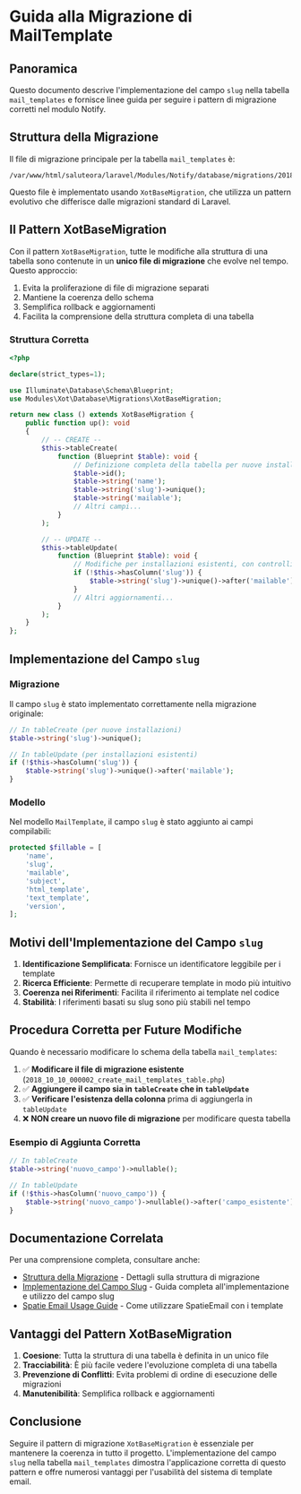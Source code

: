 # Guida alla Migrazione di MailTemplate

## Panoramica

Questo documento descrive l'implementazione del campo `slug` nella tabella `mail_templates` e fornisce linee guida per seguire i pattern di migrazione corretti nel modulo Notify.

## Struttura della Migrazione

Il file di migrazione principale per la tabella `mail_templates` è:
```
/var/www/html/saluteora/laravel/Modules/Notify/database/migrations/2018_10_10_000002_create_mail_templates_table.php
```

Questo file è implementato usando `XotBaseMigration`, che utilizza un pattern evolutivo che differisce dalle migrazioni standard di Laravel.

## Il Pattern XotBaseMigration

Con il pattern `XotBaseMigration`, tutte le modifiche alla struttura di una tabella sono contenute in un **unico file di migrazione** che evolve nel tempo. Questo approccio:

1. Evita la proliferazione di file di migrazione separati
2. Mantiene la coerenza dello schema
3. Semplifica rollback e aggiornamenti
4. Facilita la comprensione della struttura completa di una tabella

### Struttura Corretta

```php
<?php

declare(strict_types=1);

use Illuminate\Database\Schema\Blueprint;
use Modules\Xot\Database\Migrations\XotBaseMigration;

return new class () extends XotBaseMigration {
    public function up(): void
    {
        // -- CREATE --
        $this->tableCreate(
            function (Blueprint $table): void {
                // Definizione completa della tabella per nuove installazioni
                $table->id();
                $table->string('name');
                $table->string('slug')->unique();
                $table->string('mailable');
                // Altri campi...
            }
        );

        // -- UPDATE --
        $this->tableUpdate(
            function (Blueprint $table): void {
                // Modifiche per installazioni esistenti, con controlli
                if (!$this->hasColumn('slug')) {
                    $table->string('slug')->unique()->after('mailable');
                }
                // Altri aggiornamenti...
            }
        );
    }
};
```

## Implementazione del Campo `slug`

### Migrazione

Il campo `slug` è stato implementato correttamente nella migrazione originale:

```php
// In tableCreate (per nuove installazioni)
$table->string('slug')->unique();

// In tableUpdate (per installazioni esistenti)
if (!$this->hasColumn('slug')) {
    $table->string('slug')->unique()->after('mailable');
}
```

### Modello

Nel modello `MailTemplate`, il campo `slug` è stato aggiunto ai campi compilabili:

```php
protected $fillable = [
    'name',
    'slug',
    'mailable',
    'subject',
    'html_template',
    'text_template',
    'version',
];
```

## Motivi dell'Implementazione del Campo `slug`

1. **Identificazione Semplificata**: Fornisce un identificatore leggibile per i template
2. **Ricerca Efficiente**: Permette di recuperare template in modo più intuitivo
3. **Coerenza nei Riferimenti**: Facilita il riferimento ai template nel codice
4. **Stabilità**: I riferimenti basati su slug sono più stabili nel tempo

## Procedura Corretta per Future Modifiche

Quando è necessario modificare lo schema della tabella `mail_templates`:

1. ✅ **Modificare il file di migrazione esistente** (`2018_10_10_000002_create_mail_templates_table.php`)
2. ✅ **Aggiungere il campo sia in `tableCreate` che in `tableUpdate`**
3. ✅ **Verificare l'esistenza della colonna** prima di aggiungerla in `tableUpdate`
4. ❌ **NON creare un nuovo file di migrazione** per modificare questa tabella

### Esempio di Aggiunta Corretta

```php
// In tableCreate
$table->string('nuovo_campo')->nullable();

// In tableUpdate
if (!$this->hasColumn('nuovo_campo')) {
    $table->string('nuovo_campo')->nullable()->after('campo_esistente');
}
```

## Documentazione Correlata

Per una comprensione completa, consultare anche:

- [Struttura della Migrazione](./mail-templates/MIGRATION_STRUCTURE.md) - Dettagli sulla struttura di migrazione
- [Implementazione del Campo Slug](./mail-templates/SLUG_FIELD_IMPLEMENTATION.md) - Guida completa all'implementazione e utilizzo del campo slug
- [Spatie Email Usage Guide](./SPATIE_EMAIL_USAGE_GUIDE.md) - Come utilizzare SpatieEmail con i template

## Vantaggi del Pattern XotBaseMigration

1. **Coesione**: Tutta la struttura di una tabella è definita in un unico file
2. **Tracciabilità**: È più facile vedere l'evoluzione completa di una tabella
3. **Prevenzione di Conflitti**: Evita problemi di ordine di esecuzione delle migrazioni
4. **Manutenibilità**: Semplifica rollback e aggiornamenti

## Conclusione

Seguire il pattern di migrazione `XotBaseMigration` è essenziale per mantenere la coerenza in tutto il progetto. L'implementazione del campo `slug` nella tabella `mail_templates` dimostra l'applicazione corretta di questo pattern e offre numerosi vantaggi per l'usabilità del sistema di template email.
